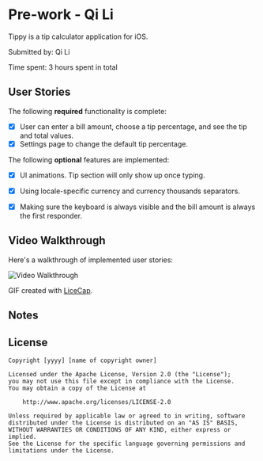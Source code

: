 # Pre-work - Qi Li

Tippy is a tip calculator application for iOS.

Submitted by: Qi Li

Time spent: 3 hours spent in total

## User Stories

The following **required** functionality is complete:

* [x] User can enter a bill amount, choose a tip percentage, and see the tip and total values.
* [x] Settings page to change the default tip percentage.

The following **optional** features are implemented:
* [x] UI animations. Tip section will only show up once typing.
* [x] Using locale-specific currency and currency thousands separators.
* [x] Making sure the keyboard is always visible and the bill amount is always the first responder. 


## Video Walkthrough 

Here's a walkthrough of implemented user stories:

![Video Walkthrough](http://i.imgur.com/Lxi08He.gif)

GIF created with [LiceCap](http://www.cockos.com/licecap/).

## Notes



## License

    Copyright [yyyy] [name of copyright owner]

    Licensed under the Apache License, Version 2.0 (the "License");
    you may not use this file except in compliance with the License.
    You may obtain a copy of the License at

        http://www.apache.org/licenses/LICENSE-2.0

    Unless required by applicable law or agreed to in writing, software
    distributed under the License is distributed on an "AS IS" BASIS,
    WITHOUT WARRANTIES OR CONDITIONS OF ANY KIND, either express or implied.
    See the License for the specific language governing permissions and
    limitations under the License.
